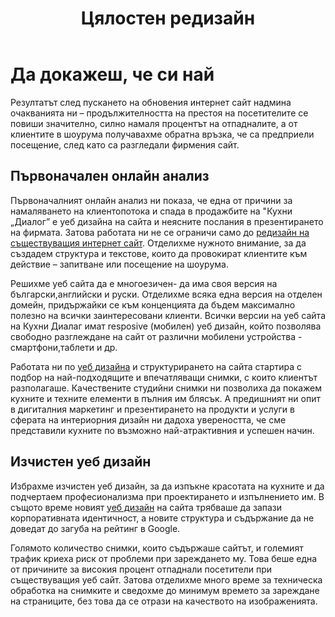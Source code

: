 ﻿---
layout: post
order: 7
rel: /about/kuhnidialog/web-design
service: /services/web-design
project: /portfolio/kuhnidialog
header: compact
display: summary cover
title: Цялостен редизайн
description: Редизайна на сайта на Кухни Диалог надмина очакванията ни по отношение на своята ефективност.
summary: Резултатът след пускането на обновения интернет сайт надмина очакванията ни – продължителността на престоя на посетителите се повиши значително, силно намаля процентът на отпадналите, а от клиентите в шоурума получавахме обратна връзка, че са предприели посещение, след като са разгледали фирмения сайт.
image: /business/kuhnidialog/web.jpg
preview: /business/kuhnidialog/web-preview.jpg
featured: true
featuredOrder: 11
---
# Да докажеш, че си най
Резултатът след пускането на обновения интернет сайт надмина очакванията ни – продължителността на престоя на посетителите се повиши значително, силно намаля процентът на отпадналите, а от клиентите в шоурума получавахме обратна връзка, че са предприели посещение, след като са разгледали фирмения сайт.

## Първоначален онлайн анализ
Първоначалният онлайн анализ ни показа, че една от причини за намаляването на клиентопотока и спада в продажбите на "Кухни „Диалог” е уеб дизайна на сайта и неясните послания в презентирането на фирмата. Затова работата ни не се ограничи само до [редизайн на съществуващия интернет сайт](./../../маркетинг/уеб-дизайн.html). Отделихме нужното внимание, за да създадем структура и текстове, които да провокират клиентите към действие – запитване или посещение на шоурума. 

Решихме уеб сайта да е многоезичен- да има своя версия на български,английски и руски. Отделихме всяка една версия на отделен домейн, придържайки се към конценцията да бъдем максимално полезно на всички заинтересовани клиенти. Всички версии на уеб сайта на Кухни Диалаг имат resposive (мобилен) уеб дизайн, който позволява свободно разглеждане на сайт от различни мобилени устройства - смартфони,таблети и др.

Работата ни по [уеб дизайна](./../../маркетинг/уеб-дизайн.html) и структурирането на сайта стартира с подбор на най-подходящите и впечатляващи снимки, с които клиентът разполагаше. Качествените студийни снимки ни позволиха да покажем кухните и техните елементи в пълния им блясък. А предишният ни опит в дигиталния маркетинг и презентирането на продукти и услуги в сферата на интериорния дизайн ни дадоха увереността, че сме представили кухните по възможно най-атрактивния и успешен начин.

## Изчистен уеб дизайн
Избрахме изчистен уеб дизайн, за да изпъкне красотата на кухните и да подчертаем професионализма при проектирането и изпълнението им. В същото време новият [уеб дизайн](./../../маркетинг/уеб-дизайн.html) на сайта трябваше да запази корпоративната идентичност, а новите структура и съдържание да не доведат до загуба на рейтинг в Google.

Голямото количество снимки, които съдържаше сайтът, и големият трафик криеха риск от проблеми при зареждането му. Това беше една от причините за високия процент отпаднали посетители при съществуващия уеб сайт. Затова отделихме много време за техническа обработка на снимките и сведохме до минимум времето за зареждане на страниците, без това да се отрази на качеството на изображенията.
